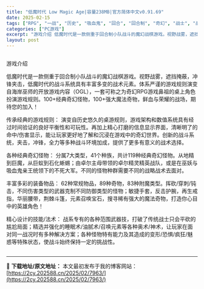 ```yaml
---
title: "低魔时代 Low Magic Age|容量238MB|官方简体中文v0.91.69"
date: 2025-02-15
tags: ["RPG", "一战", "历史", "吸血鬼", "回合", "回合制", "奇幻", "战士", "战斗", "战术"]
categories: ["PC游戏"]
excerpt: "游戏介绍 低魔时代是一款侧重于回合制小队战斗的魔幻战棋游戏。视野战雾，遮挡掩蔽，冲锋夹击，低魔时代的战斗系统具有丰富多变的战术元素。体系严谨的游戏规则演变自海岸巫师的开放游戏内容（OGL），一套可称之为奇幻RPG游戏鼻祖的桌上角色扮演游戏规则。100+经典奇幻怪物，100+强大魔法奇物，鲜血与荣耀的&hellip;"
layout: post
---
```


<img class="details-image aligncenter" draggable="false" src="https://2cy.202588.cn/wp-content/uploads/2025/02/2025021513523989.webp" alt="" />

游戏介绍

低魔时代是一款侧重于回合制小队战斗的魔幻战棋游戏。视野战雾，遮挡掩蔽，冲锋夹击，低魔时代的战斗系统具有丰富多变的战术元素。体系严谨的游戏规则演变自海岸巫师的开放游戏内容（OGL），一套可称之为奇幻RPG游戏鼻祖的桌上角色扮演游戏规则。100+经典奇幻怪物，100+强大魔法奇物，鲜血与荣耀的战场，期待您的加入！

传承经典的游戏规则： 演变自历史悠久的桌游规则，游戏架构和数值系统具有经过时间验证的良好平衡性和可玩性。再加上精心打磨的信息显示界面，清晰明了的命中/伤害显示，能让玩家更好地了解和沉浸在游戏中的奇幻世界。创新的战斗系统，夹击，冲锋，全力等多种战斗环境加成，提供了更多有意义的战术选择。

各种经典奇幻怪物： 分属7大类型，41个种族，共计119种经典奇幻怪物。从地精到巨魔，从巨蚁到石化蜥蜴；由卓尔主母带领的卓尔精灵精英战队，或是在巫妖与吸血鬼亲王统领下的不死大军。不同的怪物种群需要不同的战略战术去面对。

丰富多彩的装备物品： 62种常规物品，89种奇物，83种附魔类型。挥砍/穿刺/钝击，不同伤害类型的武器克制不同防御类型的怪物；敏捷手套，反击护腕，再生戒指，华丽腰带，荆棘斗篷，元素召唤宝石，搜寻稀有强大的魔法奇物，打造你心目中的英雄角色！

精心设计的技能/法术： 战系专有的各种范围武器技，打破了传统战士只会平砍的尴尬局面；精选并强化的睡眠术/油腻术/召唤元素等各种奥术/神术，让玩家在面对同一战况时有多种解决方案；各种怪物特有能力及其造成的变形/恐惧/疯狂/魅惑等特殊状态，使战斗始终保持一定的挑战性。
<h2 style="white-space: normal; text-indent: 2em; text-align: left;"></h2>

---
📖 **下载地址/原文地址：** 本文最初发布于我的博客网站：[https://2cy.202588.cn/2025/02/7963/](https://2cy.202588.cn/2025/02/7963/)

